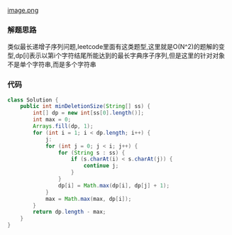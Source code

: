  [image.png](https://pic.leetcode-cn.com/9d1352ea7ea38228050f6e37ba79d32f5811d34a92dfcb9a0f92fc24d387c3a3-image.png)

### 解题思路
类似最长递增子序列问题,leetcode里面有这类题型,这里就是O(N^2)的题解的变型,dp[i]表示以第i个字符结尾所能达到的最长字典序子序列,但是这里的针对对象不是单个字符串,而是多个字符串

### 代码

```java
class Solution {
   	public int minDeletionSize(String[] ss) {
		int[] dp = new int[ss[0].length()];
		int max = 0;
		Arrays.fill(dp, 1);
		for (int i = 1; i < dp.length; i++) {
			j:
			for (int j = 0; j < i; j++) {
				for (String s : ss) {
					if (s.charAt(i) < s.charAt(j)) {
						continue j;
					}
				}
				dp[i] = Math.max(dp[i], dp[j] + 1);
			}
			max = Math.max(max, dp[i]);
		}
		return dp.length - max;
	}
}
```